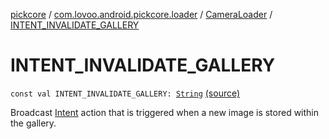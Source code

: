 [pickcore](../../index.md) / [com.lovoo.android.pickcore.loader](../index.md) / [CameraLoader](index.md) / [INTENT_INVALIDATE_GALLERY](./-i-n-t-e-n-t_-i-n-v-a-l-i-d-a-t-e_-g-a-l-l-e-r-y.md)

# INTENT_INVALIDATE_GALLERY

`const val INTENT_INVALIDATE_GALLERY: `[`String`](https://kotlinlang.org/api/latest/jvm/stdlib/kotlin/-string/index.html) [(source)](https://github.com/lovoo/android-pickpic/blob/master/pickcore/src/main/kotlin/com/lovoo/android/pickcore/loader/CameraLoader.kt#L30)

Broadcast [Intent](#) action that is triggered when a new image is stored within the gallery.

